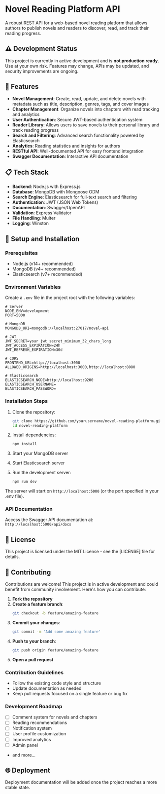 # Novel Reading Platform API

A robust REST API for a web-based novel reading platform that allows authors to publish novels and readers to discover, read, and track their reading progress.

## ⚠️ Development Status

This project is currently in active development and is **not production ready**. Use at your own risk. Features may change, APIs may be updated, and security improvements are ongoing.

## 🚀 Features

- **Novel Management**: Create, read, update, and delete novels with metadata such as title, description, genres, tags, and cover images
- **Chapter Management**: Organize novels into chapters with read tracking and analytics
- **User Authentication**: Secure JWT-based authentication system
- **Reader Library**: Allows users to save novels to their personal library and track reading progress
- **Search and Filtering**: Advanced search functionality powered by Elasticsearch
- **Analytics**: Reading statistics and insights for authors
- **RESTful API**: Well-documented API for easy frontend integration
- **Swagger Documentation**: Interactive API documentation

## 📋 Tech Stack

- **Backend**: Node.js with Express.js
- **Database**: MongoDB with Mongoose ODM
- **Search Engine**: Elasticsearch for full-text search and filtering
- **Authentication**: JWT (JSON Web Tokens)
- **Documentation**: Swagger/OpenAPI
- **Validation**: Express Validator
- **File Handling**: Multer
- **Logging**: Winston

## 🔧 Setup and Installation

### Prerequisites

- Node.js (v14+ recommended)
- MongoDB (v4+ recommended)
- Elasticsearch (v7+ recommended)

### Environment Variables

Create a `.env` file in the project root with the following variables:

```
# Server
NODE_ENV=development
PORT=5000

# MongoDB
MONGODB_URI=mongodb://localhost:27017/novel-api

# JWT
JWT_SECRET=your_jwt_secret_minimum_32_chars_long
JWT_ACCESS_EXPIRATION=24h
JWT_REFRESH_EXPIRATION=30d

# CORS
FRONTEND_URL=http://localhost:3000
ALLOWED_ORIGINS=http://localhost:3000,http://localhost:8080

# Elasticsearch
ELASTICSEARCH_NODE=http://localhost:9200
ELASTICSEARCH_USERNAME=
ELASTICSEARCH_PASSWORD=
```

### Installation Steps

1. Clone the repository:
   ```bash
   git clone https://github.com/yourusername/novel-reading-platform.git
   cd novel-reading-platform
   ```

2. Install dependencies:
   ```bash
   npm install
   ```

3. Start your MongoDB server

4. Start Elasticsearch server

5. Run the development server:
   ```bash
   npm run dev
   ```

The server will start on `http://localhost:5000` (or the port specified in your .env file).

### API Documentation

Access the Swagger API documentation at: `http://localhost:5000/api/docs`

## 📜 License

This project is licensed under the MIT License - see the [LICENSE] file for details.

## 👥 Contributing

Contributions are welcome! This project is in active development and could benefit from community involvement. Here's how you can contribute:

1. **Fork the repository**
2. **Create a feature branch**:
   ```bash
   git checkout -b feature/amazing-feature
   ```
3. **Commit your changes**:
   ```bash
   git commit -m 'Add some amazing feature'
   ```
4. **Push to your branch**:
   ```bash
   git push origin feature/amazing-feature
   ```
5. **Open a pull request**

### Contribution Guidelines

- Follow the existing code style and structure
- Update documentation as needed
- Keep pull requests focused on a single feature or bug fix

### Development Roadmap

- [ ] Comment system for novels and chapters
- [ ] Reading recommendations
- [ ] Notification system
- [ ] User profile customization
- [ ] Improved analytics
- [ ] Admin panel
- and more...

## 🌐 Deployment

Deployment documentation will be added once the project reaches a more stable state.
